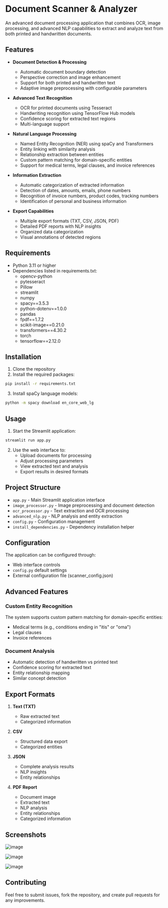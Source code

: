 # Document Scanner & Analyzer

An advanced document processing application that combines OCR, image processing, and advanced NLP capabilities to extract and analyze text from both printed and handwritten documents.

## Features

- **Document Detection & Processing**
  - Automatic document boundary detection
  - Perspective correction and image enhancement
  - Support for both printed and handwritten text
  - Adaptive image preprocessing with configurable parameters

- **Advanced Text Recognition**
  - OCR for printed documents using Tesseract
  - Handwriting recognition using TensorFlow Hub models
  - Confidence scoring for extracted text regions
  - Multi-language support

- **Natural Language Processing**
  - Named Entity Recognition (NER) using spaCy and Transformers
  - Entity linking with similarity analysis
  - Relationship extraction between entities
  - Custom pattern matching for domain-specific entities
  - Support for medical terms, legal clauses, and invoice references

- **Information Extraction**
  - Automatic categorization of extracted information
  - Detection of dates, amounts, emails, phone numbers
  - Recognition of invoice numbers, product codes, tracking numbers
  - Identification of personal and business information

- **Export Capabilities**
  - Multiple export formats (TXT, CSV, JSON, PDF)
  - Detailed PDF reports with NLP insights
  - Organized data categorization
  - Visual annotations of detected regions

## Requirements

- Python 3.11 or higher
- Dependencies listed in requirements.txt:
  - opencv-python
  - pytesseract
  - Pillow
  - streamlit
  - numpy
  - spacy==3.5.3
  - python-dotenv==1.0.0
  - pandas
  - fpdf==1.7.2
  - scikit-image==0.21.0
  - transformers==4.30.2
  - torch
  - tensorflow==2.12.0

## Installation

1. Clone the repository
2. Install the required packages:
```bash
pip install -r requirements.txt
```
3. Install spaCy language models:
```bash
python -m spacy download en_core_web_lg
```

## Usage

1. Start the Streamlit application:
```bash
streamlit run app.py
```

2. Use the web interface to:
   - Upload documents for processing
   - Adjust processing parameters
   - View extracted text and analysis
   - Export results in desired formats

## Project Structure

- `app.py` - Main Streamlit application interface
- `image_processor.py` - Image preprocessing and document detection
- `ocr_processor.py` - Text extraction and OCR processing
- `advanced_nlp.py` - NLP analysis and entity extraction
- `config.py` - Configuration management
- `install_dependencies.py` - Dependency installation helper

## Configuration

The application can be configured through:
- Web interface controls
- `config.py` default settings
- External configuration file (scanner_config.json)

## Advanced Features

### Custom Entity Recognition
The system supports custom pattern matching for domain-specific entities:
- Medical terms (e.g., conditions ending in "itis" or "oma")
- Legal clauses
- Invoice references

### Document Analysis
- Automatic detection of handwritten vs printed text
- Confidence scoring for extracted text
- Entity relationship mapping
- Similar concept detection

## Export Formats

1. **Text (TXT)**
   - Raw extracted text
   - Categorized information

2. **CSV**
   - Structured data export
   - Categorized entities

3. **JSON**
   - Complete analysis results
   - NLP insights
   - Entity relationships

4. **PDF Report**
   - Document image
   - Extracted text
   - NLP analysis
   - Entity relationships
   - Categorized information

## Screenshots

![image](https://github.com/user-attachments/assets/850bae48-27cd-4732-b498-9b6101b5b682)

![image](https://github.com/user-attachments/assets/26eb2c82-43dc-4948-a9a7-2197f954ca7d)

![image](https://github.com/user-attachments/assets/2e37a521-1c4a-4c97-82f6-3ffbdb7e3688)

## Contributing

Feel free to submit issues, fork the repository, and create pull requests for any improvements.
